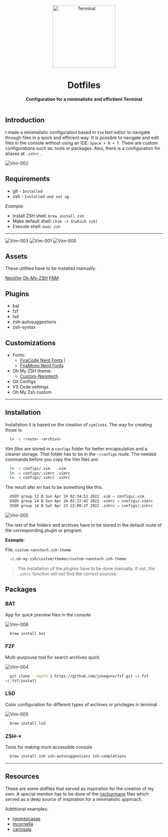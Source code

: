 <div align="center">
    <a href="https://www.ironhack.com/">
        <img 
            alt="Terminal"
            width="200px"
            src="https://github.com/carlos-garcia-dev/carlos-garcia-dev-images/blob/master/images/png/20.Terminal.png" />
    </a>
</div>
<div align="center">
  <h1>Dotfiles</h1>
  <strong>Configuration for a minimalistic and effictient Terminal</strong>
</div>

</br>

## Introduction

I made a minimalistic configuration based in `Vim` text editor to navigate through files in a quick and efficient way.
It is possible to navigate and edit files in the console without using an IDE: `Space + N + T`.
There are custom configurations such as: tools or packages.
Also, there is a configuration for aliases at `.zshrc` .

<img
    src="https://github.com/carlos-garcia-dev/dotfiles-images/blob/main/Vim-Screenshot_0002.jpg" 
    alt="Vim-002"
    style="witdh: 100%" />

## Requirements

- git - `Installed`
- zsh - `Installed and set up`

_Example_:

- Install ZSH shell: `brew install zsh`
- Make default shell: `chsh -s $(which zsh)`
- Execute shell: `exec zsh`

---

<img
    src="https://github.com/carlos-garcia-dev/dotfiles-images/blob/main/Vim-Screenshot_0003.jpg" 
    alt="Vim-003"
    style="witdh: 100%" />
<img
    src="https://github.com/carlos-garcia-dev/dotfiles-images/blob/main/Vim-Screenshot_0001.jpg" 
    alt="Vim-001"
    style="witdh: 100%" />
<img
    src="https://github.com/carlos-garcia-dev/dotfiles-images/blob/main/Vim-Screenshot_0000.jpg" 
    alt="Vim-000"
    style="witdh: 100%" />

## Assets

These utilities have to be installed manually:

[NeoVim](https://neovim.io/)
[Oh-My-ZSH](https://github.com/ohmyzsh/ohmyzsh)
[FNM](https://github.com/Schniz/fnm)

## Plugins

- bat
- fzf
- lsd
- zsh-autosuggestions
- zsh-syntax

## Customizations

- Fonts:
  - [FiraCode Nerd Fonts](https://github.com/ryanoasis/nerd-fonts/releases#:~:text=8.71%20MB-,FiraCode.zip,-72.9%20MB) |
  - [FiraMono Nerd Fonts](https://github.com/ryanoasis/nerd-fonts/releases#:~:text=72.9%20MB-,FiraMono.zip,-28.3%20MB)
- Oh My ZSH theme:
  - [Custom-Nanotech](https://github.com/carlos-garcia-dev/dotfiles/blob/main/.oh-my-zsh/themes/custom-nanotech.zsh-theme)
- Git Configs
- VS Code settings
- Oh My Zsh custom

---

## Installation

Installation it is based on the creation of `symlinks`.
The way for creating those is:

```sh
  ln -s <route> <archive>
```

_Vim files_ are stored in a `configs` folder for better encapsulation and a cleaner storage.
That folder has to be in the `~/configs` route.
The needed commands before you copy the Vim files are:

```sh
  ln -s configs/.vim   .vim
  ln -s configs/.vimrc .vimrc
  ln -s configs/.zshrc .zshrc
```

The result afer en has to be something like this.

```sh
  USER group 12 B Sun Apr 24 02:34:51 2022 .vim ⇒ configs/.vim
  USER group 14 B Sun Apr 24 02:22:42 2022 .vimrc ⇒ configs/.vimrc
  USER group 14 B Sat Apr 23 22:00:37 2022 .zshrc ⇒ configs/.zshrc
```

<img
    src="https://github.com/carlos-garcia-dev/dotfiles-images/blob/main/Vim-Screenshot_0005.jpg"
    alt="Vim-005" />

The rest of the folders and archives have to be stored in the default route of the corresponding plugin or program.

**Example**:

File: `custom-nanotech.zsh-theme`

```sh
  ~/.oh-my-zsh/custom/themes/custom-nanotech.zsh-theme
```

> The installation of the _plugins_ have to be done manually.
> If not, the `.zshrc` function will not find the correct sources.

## Packages

### BAT

App for quick preview files in the console

<img
    src="https://github.com/carlos-garcia-dev/dotfiles-images/blob/main/Vim-Screenshot_0006.jpg"
    alt="Vim-006"/>

```sh
  brew install bat
```

### FZF

Multi-purpouse tool for search archives quick

<img
    src="https://github.com/carlos-garcia-dev/dotfiles-images/blob/main/Vim-Screenshot_0004.jpg"
    alt="Vim-004"
    style="witdh: 100%" />

```sh
  git clone --depth 1 https://github.com/junegunn/fzf.git ~/.fzf
~/.fzf/install
```

### LSD

Color configuration for different types of archives or privileges in terminal

<img
    src="https://github.com/carlos-garcia-dev/dotfiles-images/blob/main/Vim-Screenshot_0005.jpg"
    alt="Vim-005" />

```sh
  brew install lsd
```

### ZSH-\*

Tools for making more accessible console

```sh
  brew install zsh zsh-autosuggestions zsh-completions
```

---

## Resources

These are some dotfiles that served as inspiration for the creation of my own. A special mention has to be done of the [nschurmann](https://github.com/nschurmann/configs) files which served as a deep source of inspiration for a minimalistic approach.

Additional examples:

- [rgomezcasas](https://github.com/rgomezcasas/dotfiles)
- [mcornella](https://github.com/mcornella/dotfiles)
- [carlosala](https://github.com/carlosala/dotfiles)
